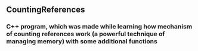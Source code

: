 ## CountingReferences
### C++ program, which was made while learning how mechanism of counting references work (a powerful technique of managing memory) with some additional functions
